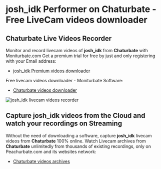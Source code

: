 # josh_idk Performer on Chaturbate - Free LiveCam videos downloader

## Chaturbate Live Videos Recorder

Monitor and record livecam videos of **josh_idk** from **Chaturbate** with Moniturbate.com
Get a premium trial for free by just and only registering with your Email address:
* [josh_idk Premium videos downloader](https://moniturbate.com/request-demo-licence-key.html)

Free livecam videos downloader - Moniturbate Software:
* [Chaturbate videos downloader](https://moniturbate.com/moniturbate-download-software.html)

![josh_idk livecam videos recorder](https://peachurnet.com/templates/moniturbate-software.png)


## Capture josh_idk videos from the Cloud and watch your recordings on Streaming

Without the need of downloading a software, capture **josh_idk** livecam videos from **Chaturbate** 100% online.
Watch Livecam archives from **Chaturbate** unlimitedly from thousands of existing recordings, only on Peachurbate.com and its websites network:
* [Chaturbate videos archives](https://peachurnet.com/)